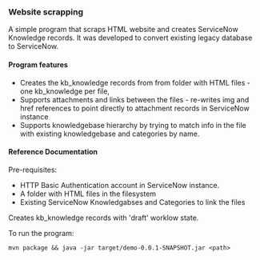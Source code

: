 ### Website scrapping 

A simple program that scraps HTML website and creates ServiceNow Knowledge records. 
It was developed to convert existing legacy database to ServiceNow.

#### Program features

* Creates the kb_knowledge records from from folder with HTML files - one kb_knowledge per file, 
* Supports attachments and links between the files - re-writes img and href references to point directly to attachment records in ServiceNow instance
* Supports knowledgebase hierarchy by trying to match info in the file with existing knowledgebase and categories by name.

#### Reference Documentation

Pre-requisites:

* HTTP Basic Authentication account in ServiceNow instance.
* A folder with HTML files in the filesystem
* Existing ServiceNow Knowledgabses and Categories to link the files

Creates kb_knowledge records with 'draft' worklow state.

To run the program:

`mvn package && java -jar target/demo-0.0.1-SNAPSHOT.jar <path>`
